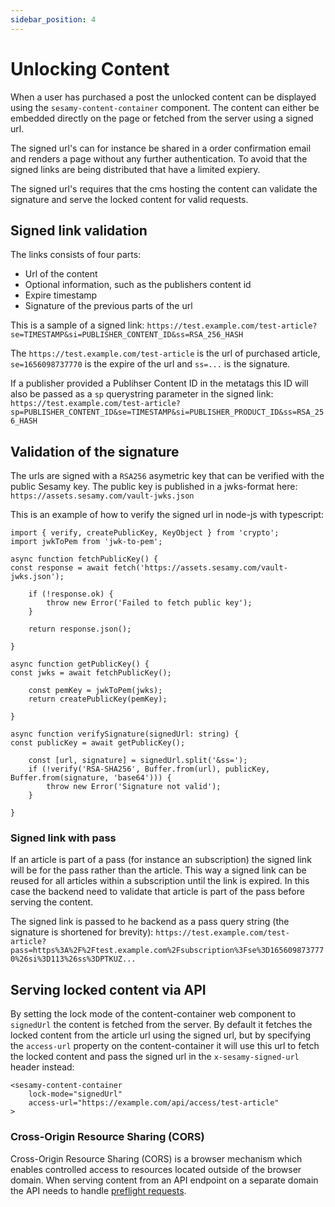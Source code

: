 ```yaml
---
sidebar_position: 4
---
```


# Unlocking Content

When a user has purchased a post the unlocked content can be displayed using the `sesamy-content-container` component. The content can either be embedded directly on the page or fetched from the server using a signed url.

The signed url's can for instance be shared in a order confirmation email and renders a page without any further authentication. To avoid that the signed links are being distributed that have a limited expiery.

The signed url's requires that the cms hosting the content can validate the signature and serve the locked content for valid requests.

## Signed link validation

The links consists of four parts:

- Url of the content
- Optional information, such as the publishers content id
- Expire timestamp
- Signature of the previous parts of the url

This is a sample of a signed link:
`https://test.example.com/test-article?se=TIMESTAMP&si=PUBLISHER_CONTENT_ID&ss=RSA_256_HASH`

The `https://test.example.com/test-article` is the url of purchased article, `se=1656098737770` is the expire of the url and `ss=...` is the signature.

If a publisher provided a Publihser Content ID in the metatags this ID will also be passed as a `sp` querystring parameter in the signed link:
`https://test.example.com/test-article?sp=PUBLISHER_CONTENT_ID&se=TIMESTAMP&si=PUBLISHER_PRODUCT_ID&ss=RSA_256_HASH`

## Validation of the signature

The urls are signed with a `RSA256` asymetric key that can be verified with the public Sesamy key. The public key is published in a jwks-format here: `https://assets.sesamy.com/vault-jwks.json`

This is an example of how to verify the signed url in node-js with typescript:

```
import { verify, createPublicKey, KeyObject } from 'crypto';
import jwkToPem from 'jwk-to-pem';

async function fetchPublicKey() {
const response = await fetch('https://assets.sesamy.com/vault-jwks.json');

    if (!response.ok) {
        throw new Error('Failed to fetch public key');
    }

    return response.json();

}

async function getPublicKey() {
const jwks = await fetchPublicKey();

    const pemKey = jwkToPem(jwks);
    return createPublicKey(pemKey);

}

async function verifySignature(signedUrl: string) {
const publicKey = await getPublicKey();

    const [url, signature] = signedUrl.split('&ss=');
    if (!verify('RSA-SHA256', Buffer.from(url), publicKey, Buffer.from(signature, 'base64'))) {
        throw new Error('Signature not valid');
    }

}

```

### Signed link with pass

If an article is part of a pass (for instance an subscription) the signed link will be for the pass rather than the article. This way a signed link can be reused for all articles within a subscription until the link is expired. In this case the backend need to validate that article is part of the pass before serving the content.

The signed link is passed to he backend as a pass query string (the signature is shortened for brevity):
`https://test.example.com/test-article?pass=https%3A%2F%2Ftest.example.com%2Fsubscription%3Fse%3D1656098737770%26si%3D113%26ss%3DPTKUZ...`

## Serving locked content via API

By setting the lock mode of the content-container web component to `signedUrl` the content is fetched from the server. By default it fetches the locked content from the article url using the signed url, but by specifying the `access-url` property on the content-container it will use this url to fetch the locked content and pass the signed url in the `x-sesamy-signed-url` header instead:

```
<sesamy-content-container
    lock-mode="signedUrl"
    access-url="https://example.com/api/access/test-article"
>
```

### Cross-Origin Resource Sharing (CORS)

Cross-Origin Resource Sharing (CORS) is a browser mechanism which enables controlled access to resources located outside of the browser domain. When serving content from an API endpoint on a separate domain the API needs to handle [preflight requests](https://developer.mozilla.org/en-US/docs/Glossary/Preflight_request).
